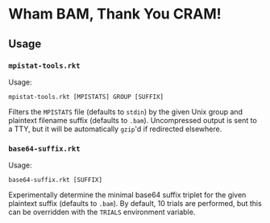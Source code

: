 # Wham BAM, Thank You CRAM!

## Usage

<!-- TODO -->

### `mpistat-tools.rkt`

Usage:

    mpistat-tools.rkt [MPISTATS] GROUP [SUFFIX]

Filters the `MPISTATS` file (defaults to `stdin`) by the given Unix
group and plaintext filename suffix (defaults to `.bam`). Uncompressed
output is sent to a TTY, but it will be automatically `gzip`'d if
redirected elsewhere.

### `base64-suffix.rkt`

Usage:

    base64-suffix.rkt [SUFFIX]

Experimentally determine the minimal base64 suffix triplet for the given
plaintext suffix (defaults to `.bam`). By default, 10 trials are
performed, but this can be overridden with the `TRIALS` environment
variable.
